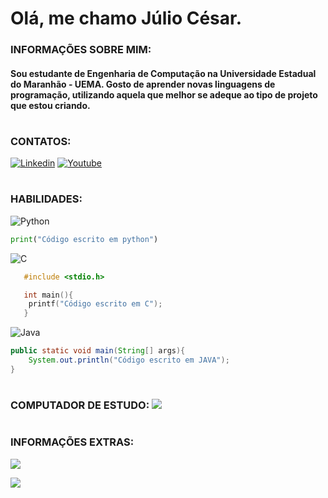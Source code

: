 # **Olá, me chamo Júlio César**.  

### **INFORMAÇÕES SOBRE MIM:**
#### Sou estudante de Engenharia de Computação na Universidade Estadual do Maranhão - UEMA. Gosto de aprender novas linguagens de programação, utilizando aquela que melhor se adeque ao tipo de projeto que estou criando.
#
### **CONTATOS:**
[![Linkedin](https://img.shields.io/badge/LinkedIn-0077B5?style=for-the-badge&logo=linkedin&logoColor=white)](https://www.linkedin.com/in/júlio-césar-839422217/)
[![Youtube](https://img.shields.io/badge/YouTube-FF0000?style=for-the-badge&logo=youtube&logoColor=white)](https://www.youtube.com/channel/UCfVnDCktYl6nRO0mfOwvnuA)

#

### **HABILIDADES:**
![Python](https://img.shields.io/badge/Python-3776AB?style=for-the-badge&logo=python&logoColor=white)

~~~Python
print("Código escrito em python")
~~~
![C](https://img.shields.io/badge/C-00599C?style=for-the-badge&logo=c&logoColor=white)
~~~C
   #include <stdio.h>

   int main(){
    printf("Código escrito em C");
   } 
~~~
![Java](https://img.shields.io/badge/Java-ED8B00?style=for-the-badge&logo=openjdk&logoColor=white)
~~~Java
public static void main(String[] args){
    System.out.println("Código escrito em JAVA");
}
~~~

#

### **COMPUTADOR DE ESTUDO:** ![](https://img.shields.io/badge/Windows-ASUS_Vivobook-0078D6?style=for-the-badge&logo=windows&logoColor=white)

#
### **INFORMAÇÕES EXTRAS**: 
![](https://github-readme-stats.vercel.app/api/top-langs/?username=Juliocesar-silva&theme=blue-green)

![](https://github-readme-stats.vercel.app/api?username=Juliocesar-silva&theme=blue-green)
